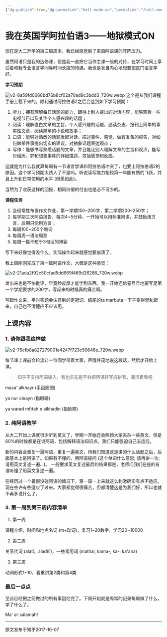 ```yaml
---
{"dg-publish":true,"dg-permalink":"hell-mode-on","permalink":"/hell-mode-on/","created":"2024-01-28T21:22:29.940+08:00"}
---
```


# 我在英国学阿拉伯语3——地狱模式ON

现在是大二开学的第三周周末，我已经感觉到了来自阿语课的阵阵压力。

虽然阿语只是我的选修课，但是我一直把它当作主课一般的对待，在学习时间上享受着和我专业语言学同等时间长度的待遇。我也是发自内心地想要把这门语言学好。


**学习预期**

![v2-8a59fd0068bd76b8cf02a70ad9c3bdd3_720w.webp](/img/user/B-Attachment/v2-8a59fd0068bd76b8cf02a70ad9c3bdd3_720w.webp)
这个是从我们课程手册上截下来的。顺利通过阿拉伯语2之后会达到如下学习预期：

1. 听力：拥有理解每日话题的能力，跟得上别人提出的对话内容，能够观看一些电视节目以及关注个人感兴趣的话题；
2. 阅读：理解直白文章的主旨，个人感兴趣的话题，通读杂志、报刊上简单的事实性文章，阅读简单的小说和故事；
3. 口语：能够对熟悉的话题发起对话，描述事件、感觉，做有准备的报告，对如何做某件事提出切实的建议，对抽象话题表达观点；
4. 写作：能够书写熟悉话题的文章，并且能让别人理解文章的主旨和观点，能写对经历、梦和想象事件的详细描述，包括感觉和反应。

  

这就是为什么我就算每周有一节语言学课和阿拉伯语冲突了，也要上阿拉伯语2的原因。这个学习预期太诱人了不是吗。听说读写能力相较第一年能有质的飞跃，并且上升到日常使用的水平 (但愿如此)。

  

当然为了收获这样的回报，相同价值的付出也是必不可少的。

  

**课程任务**

1. 会经常性布置作文作业，第一学期150~200字，第二学期200~250字；
2. 每学期三次阿语报告，每次4~5分钟，一开始可以用标准阿语，并鼓励用方言，后期只能用方言；
3. 每周100~200个新词
4. 每周周一语法周测
5. 每周一篇不短于3句话的博客

  

写下来好像觉得没什么，实际操作起来就感觉要崩溃了。

  

我上周刚刚完成了第一篇阿语作文，大概是这种感觉：

![v2-21ada2f92c50cfad5dd669f469d26286_720w.webp](/img/user/B-Attachment/v2-21ada2f92c50cfad5dd669f469d26286_720w.webp)

发出来也是不怕批评，毕竟脸皮厚才能学到东西。我一开始还信誓旦旦地要写足第一个学期要求的200字，写起来的时候真的痛苦啊。

  

写起作文来，平时答题会注意到的定冠词，结尾的ta marbuta一下子变得混乱起来，自己也不清楚应不应该用。

  

## 上课内容

### 1. 请你跟我这样做

![v2-76cfb8a827279001e4247f723c50646e_720w.webp](/img/user/B-Attachment/v2-76cfb8a827279001e4247f723c50646e_720w.webp)

每节课上课前会轮流让一位同学带着大家，声情并茂地说这段话，然后才开始上课。

> 知乎不支持阿语输入，我也实在是不会把阿语转写成拼音，凑活着看吧

masa' alkhayr (手画圈圈)

ya nur aleayn (指眼睛)

ya warad mfttah e alkhadin (指脸颊)

  

### 2. 纯阿语教学

从大二开始上课就很少听到英文了，学期一开始还会照顾大家夹杂一些英文，但是80%的时候都是在说阿语，包括解释语法知识点。我们只能强迫自己去适应。

  

新的内容会重复一遍阿语，重复一遍英文，待我们知道这是讲的什么话题之后，后面基本上是阿语了。如果有不懂的，用阿语提问 (这个单词什么意思; 请再讲一次; 请用英文复述一遍...)。 一般要求英文复述最后的结果都是，老师问我们在座的有谁听懂了用英文复述一遍。

  

在经历过一个暑假没碰阿语的情况下，第一周一上来就这么刺激确实有点不适应。现在些许有些适应了过来。大家都觉得很痛苦，但都清楚这是为我们好，所以也就不再多说什么了。

  

### 3. 第一周到第三周内容清单

1) 第一周

课程介绍，时间和地点名词 (m+动词)，复习1~20数字，学习20~10000

  

2) 第二周

关系代词 (alatī，aladhī)，一些常用词 (mathal, kama-, ka-, ka'ana)

  

3) 第三周

动词形式1~10，着重讲第2类和第4类

  

### 最后一点点

至此已经把之前做过的所有事回忆完了。下周开始就是周常的记录每周做了什么，学了什么了。

Ma' al-sālamah!

---
原文发布于知乎2017-10-07